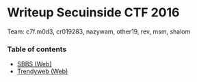 # Writeup Secuinside CTF 2016

Team: c7f.m0d3, cr019283, nazywam, other19, rev, msm, shalom

### Table of contents

* [SBBS (Web)](SBBS)
* [Trendyweb (Web)](trendyweb)

